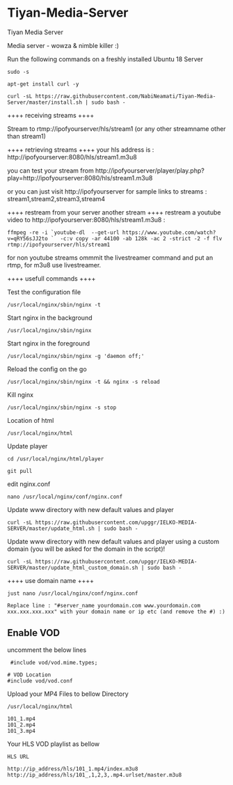 # Tiyan-Media-Server
 Tiyan Media Server
 
 Media server - wowza & nimble killer :)

Run the following commands on a freshly installed Ubuntu 18 Server

```
sudo -s
```
```
apt-get install curl -y
```
```
curl -sL https://raw.githubusercontent.com/NabiNeamati/Tiyan-Media-Server/master/install.sh | sudo bash -
```

++++ receiving streams ++++

Stream to rtmp://ipofyourserver/hls/stream1   (or any other streamname other than stream1)


++++ retrieving streams ++++
your hls address is : http://ipofyourserver:8080/hls/stream1.m3u8

you can test your stream from http://ipofyourserver/player/play.php?play=http://ipofyourserver:8080/hls/stream1.m3u8

or you can just visit http://ipofyourserver for sample links to streams : stream1,stream2,stream3,stream4

++++ restream from your server another stream ++++
restream a youtube video to http://ipofyourserver:8080/hls/stream1.m3u8 :
```
ffmpeg -re -i `youtube-dl  --get-url https://www.youtube.com/watch?v=qRY56sJJ2to `  -c:v copy -ar 44100 -ab 128k -ac 2 -strict -2 -f flv rtmp://ipofyourserver/hls/stream1
```

for non youtube streams ommmit the livestreamer command and put an rtmp, for m3u8 use livestreamer.

++++ usefull commands ++++

Test the configuration file

```
/usr/local/nginx/sbin/nginx -t
```

Start nginx in the background
```
/usr/local/nginx/sbin/nginx
```

Start nginx in the foreground
```
/usr/local/nginx/sbin/nginx -g 'daemon off;'
```

Reload the config on the go
```
/usr/local/nginx/sbin/nginx -t && nginx -s reload
```

Kill nginx
```
/usr/local/nginx/sbin/nginx -s stop
```

Location of html
```
/usr/local/nginx/html
```

Update player
```
cd /usr/local/nginx/html/player
```
```
git pull
```

edit nginx.conf
```
nano /usr/local/nginx/conf/nginx.conf
```

Update www directory with new default values and player
```
curl -sL https://raw.githubusercontent.com/upggr/IELKO-MEDIA-SERVER/master/update_html.sh | sudo bash -
```

Update www directory with new default values and player using a custom domain (you will be asked for the domain in the script)!
```
curl -sL https://raw.githubusercontent.com/upggr/IELKO-MEDIA-SERVER/master/update_html_custom_domain.sh | sudo bash -
```


++++ use domain name ++++
```
just nano /usr/local/nginx/conf/nginx.conf
```
```
Replace line : "#server_name yourdomain.com www.yourdomain.com xxx.xxx.xxx.xxx" with your domain name or ip etc (and remove the #) :)
```

## Enable VOD 
uncomment the below lines 

```	#include vod/vod.mime.types;```

```
# VOD Location 
#include vod/vod.conf
```

Upload your MP4 Files to bellow Directory 

```
/usr/local/nginx/html
```

```
101_1.mp4
101_2.mp4
101_3.mp4
```
Your HLS VOD playlist as bellow 
```
HLS URL

http://ip_address/hls/101_1.mp4/index.m3u8
http://ip_address/hls/101_,1,2,3,.mp4.urlset/master.m3u8
```
